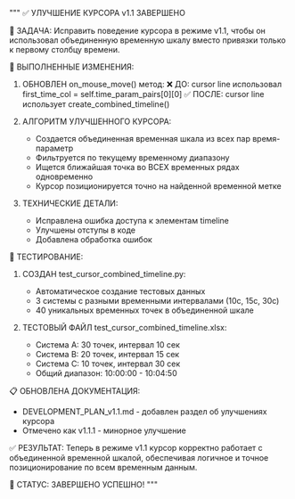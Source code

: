 """
✅ УЛУЧШЕНИЕ КУРСОРА v1.1 ЗАВЕРШЕНО

🎯 ЗАДАЧА:
Исправить поведение курсора в режиме v1.1, чтобы он использовал объединенную 
временную шкалу вместо привязки только к первому столбцу времени.

🔧 ВЫПОЛНЕННЫЕ ИЗМЕНЕНИЯ:

1. ОБНОВЛЕН on_mouse_move() метод:
   ❌ ДО: cursor line использовал first_time_col = self.time_param_pairs[0][0]
   ✅ ПОСЛЕ: cursor line использует create_combined_timeline()

2. АЛГОРИТМ УЛУЧШЕННОГО КУРСОРА:
   - Создается объединенная временная шкала из всех пар время-параметр
   - Фильтруется по текущему временному диапазону
   - Ищется ближайшая точка во ВСЕХ временных рядах одновременно
   - Курсор позиционируется точно на найденной временной метке

3. ТЕХНИЧЕСКИЕ ДЕТАЛИ:
   - Исправлена ошибка доступа к элементам timeline
   - Улучшены отступы в коде
   - Добавлена обработка ошибок
   
🧪 ТЕСТИРОВАНИЕ:

1. СОЗДАН test_cursor_combined_timeline.py:
   - Автоматическое создание тестовых данных
   - 3 системы с разными временными интервалами (10с, 15с, 30с)
   - 40 уникальных временных точек в объединенной шкале
   
2. ТЕСТОВЫЙ ФАЙЛ test_cursor_combined_timeline.xlsx:
   - Система A: 30 точек, интервал 10 сек
   - Система B: 20 точек, интервал 15 сек  
   - Система C: 10 точек, интервал 30 сек
   - Общий диапазон: 10:00:00 - 10:04:50

📋 ОБНОВЛЕНА ДОКУМЕНТАЦИЯ:
- DEVELOPMENT_PLAN_v1.1.md - добавлен раздел об улучшениях курсора
- Отмечено как v1.1.1 - минорное улучшение

✅ РЕЗУЛЬТАТ:
Теперь в режиме v1.1 курсор корректно работает с объединенной временной шкалой,
обеспечивая логичное и точное позиционирование по всем временным данным.

🎉 СТАТУС: ЗАВЕРШЕНО УСПЕШНО!
"""
